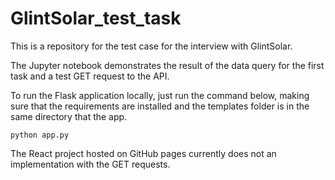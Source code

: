 # GlintSolar_test_task

This is a repository for the test case for the interview with GlintSolar. 

The Jupyter notebook demonstrates the result of the data query for the first task and a test GET request to the API. 

To run the Flask application locally, just run the command below, making sure that the requirements are installed and the templates folder is in the same directory that the app. 

``` python app.py ```

The React project hosted on GitHub pages currently does not an implementation with the GET requests. 
